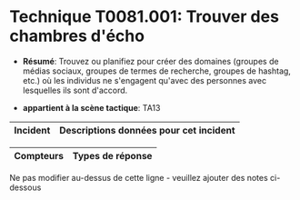 # Technique T0081.001: Trouver des chambres d'écho

* **Résumé**: Trouvez ou planifiez pour créer des domaines (groupes de médias sociaux, groupes de termes de recherche, groupes de hashtag, etc.) où les individus ne s'engagent qu'avec des personnes avec lesquelles ils sont d'accord.

* **appartient à la scène tactique**: TA13


|Incident |Descriptions données pour cet incident |
|-------- |-------------------- |



|Compteurs |Types de réponse |
|-------- |-------------- |


Ne pas modifier au-dessus de cette ligne - veuillez ajouter des notes ci-dessous